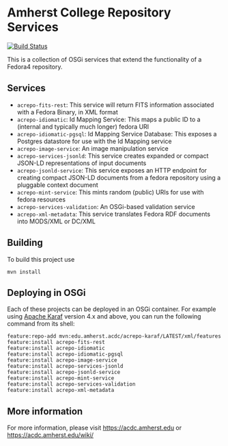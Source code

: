 Amherst College Repository Services
===================================

[![Build Status](https://travis-ci.org/acoburn/repository-extension-services.png?branch=master)](https://travis-ci.org/acoburn/repository-extension-services)

This is a collection of OSGi services that extend the functionality of a Fedora4 repository.

Services
--------

* `acrepo-fits-rest`: This service will return FITS information associated with a Fedora Binary, in XML format
* `acrepo-idiomatic`: Id Mapping Service: This maps a public ID to a (internal and typically much longer) fedora URI
* `acrepo-idiomatic-pgsql`: Id Mapping Service Database: This exposes a Postgres datastore for use with the Id Mapping service
* `acrepo-image-service`: An image manipulation service
* `acrepo-services-jsonld`: This service creates expanded or compact JSON-LD representations of input documents
* `acrepo-jsonld-service`: This service exposes an HTTP endpoint for creating compact JSON-LD documents from a fedora repository using a pluggable context document
* `acrepo-mint-service`: This mints random (public) URIs for use with fedora resources
* `acrepo-services-validation`: An OSGi-based validation service
* `acrepo-xml-metadata`: This service translates Fedora RDF documents into MODS/XML or DC/XML

Building
--------

To build this project use

    mvn install

Deploying in OSGi
-----------------

Each of these projects can be deployed in an OSGi container. For example using
[Apache Karaf](http://karaf.apache.org) version 4.x and above, you can run the following
command from its shell:

    feature:repo-add mvn:edu.amherst.acdc/acrepo-karaf/LATEST/xml/features
    feature:install acrepo-fits-rest
    feature:install acrepo-idiomatic
    feature:install acrepo-idiomatic-pgsql
    feature:install acrepo-image-service
    feature:install acrepo-services-jsonld
    feature:install acrepo-jsonld-service
    feature:install acrepo-mint-service
    feature:install acrepo-services-validation
    feature:install acrepo-xml-metadata

More information
----------------

For more information, please visit https://acdc.amherst.edu or https://acdc.amherst.edu/wiki/

